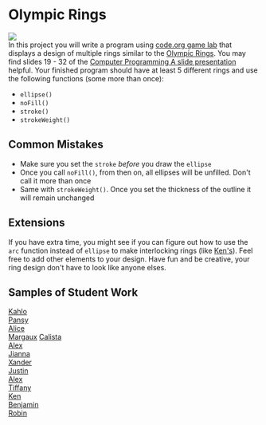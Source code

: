 Olympic Rings
=============
![](https://stillmed.olympic.org/media/Images/OlympicOrg/IOC/The_Organisation/The-Olympic-Rings/Olympic_rings_TM_c_IOC_All_rights_reserved_1.jpg?interpolation=lanczos-none&resize=700:*)   
In this project you will write a program using [code.org game lab](https://code.org/educate/gamelab) that displays a design of multiple rings similar to the [Olympic Rings](https://www.olympic.org/olympic-rings). You may find slides 19 - 32 of the [Computer Programming A slide presentation](https://docs.google.com/presentation/d/1fm_Di0qR4HpRWTf8tJtcW3u5by3OrilfXIPZ517K1js/edit?usp=sharing) helpful. Your finished program should have at least 5 different rings and use the following functions (some more than once):

*	`ellipse()`  
*	`noFill()`  
*	`stroke()`  
*	`strokeWeight()`

Common Mistakes
-----------------------
* Make sure you set the `stroke` *before* you draw the `ellipse`
* Once you call `noFill()`, from then on, all ellipses will be unfilled. Don't call it more than once
* Same with `strokeWeight()`. Once you set the thickness of the outline it will remain unchanged

Extensions
-----------------------
If you have extra time, you might see if you can figure out how to use the `arc` function instead of `ellipse` to make interlocking rings (like [Ken's](https://studio.code.org/projects/gamelab/gBbNMY3k_XOmYP8b7W0cjePtJW_5xPOU8NImHPWRoOc)). Feel free to add other elements to your design. Have fun and be creative, your ring design don't have to look like anyone elses.

Samples of Student Work
-----------------------
[Kahlo](https://studio.code.org/projects/gamelab/GFbrVuHOypisqa9kKuupsB6pSBK5WnRkoyn_uEUQWyo)   
[Pansy](https://studio.code.org/projects/gamelab/J8IT77JOYq2Jtdlp9pCAsICWenB2rR06u29TCbPMXyA)   
[Alice](https://studio.code.org/projects/gamelab/8FSIMUItS5-dmP0_RWO-VzTmOtr0AKSA4SrkL4YcJts)   
[Margaux](https://studio.code.org/projects/gamelab/LNvwha6n7v27TT_3499fl67vks7t3ozbFn4-gveTc4E)
[Calista](https://studio.code.org/projects/gamelab/LU68jLthk4PEPsVg1312Og8mXrL9Dp1ndIQ9uNcIi2Y)   
[Alex](https://studio.code.org/projects/gamelab/RjdkVRTjuO7GNwTVL7NzC7sjsUQxQfYm_E3-GugXEr4)   
[Jianna](https://studio.code.org/projects/gamelab/EgG59iQ_LER1XJzCQAyD-VPQLkOLoLPplrL45VpOCE0)   
[Xander](https://studio.code.org/projects/gamelab/GFbrVuHOypisqa9kKuupsB6pSBK5WnRkoyn_uEUQWyo)   
[Justin](https://studio.code.org/projects/gamelab/6uesv0M3cPMI4HXjDycbbfudowKVx5JQJawowSpKuEw)   
[Alex](https://studio.code.org/projects/gamelab/RDji9oZM6gGFCGc2G_SyMOtPv6GqfzOBUSVmG8e395w)   
[Tiffany](https://studio.code.org/projects/gamelab/oepNECdrZn2ZG7iPsOAcR0nFT6E5OAPxsAOYYewkqL4)   
[Ken](https://studio.code.org/projects/gamelab/gBbNMY3k_XOmYP8b7W0cjePtJW_5xPOU8NImHPWRoOc)   
[Benjamin](https://studio.code.org/projects/gamelab/XN1NsUwt7Pzzibjufkw0GJsRsGEB9pBq501i-XV3L4s)   
[Robin](https://studio.code.org/projects/gamelab/lfyiUBmEXrsj32LEZiFhLbSNZuUl5M71P-k1WJhioNg)   
 
